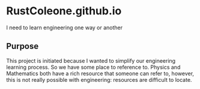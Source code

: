 # RustColeone.github.io
I need to learn engineering one way or another

## Purpose
This project is initiated because I wanted to simplify our engineering learning process. So we have some place to reference to. Physics and Mathematics both have a rich resource that someone can refer to, however, this is not really possible with engineering: resources are difficult to locate. 
